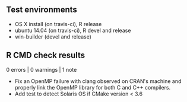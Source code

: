 ## Test environments
* OS X install (on travis-ci), R release
* ubuntu 14.04 (on travis-ci), R devel and release
* win-builder (devel and release)

## R CMD check results

0 errors | 0 warnings | 1 note

* Fix an OpenMP failure with clang observed on CRAN's machine and properly link the OpenMP library for both C and C++ compilers.
* Add test to detect Solaris OS if CMake version < 3.6
